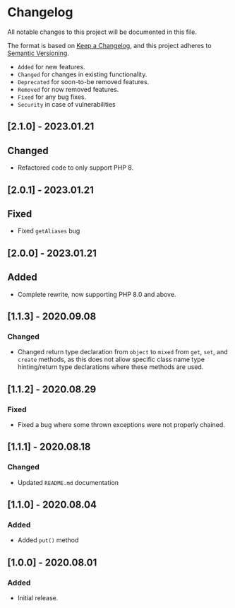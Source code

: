 # Changelog

All notable changes to this project will be documented in this file.

The format is based on [Keep a Changelog](https://keepachangelog.com/en/1.0.0/),
and this project adheres to [Semantic Versioning](https://semver.org/spec/v2.0.0.html).

- `Added` for new features.
- `Changed` for changes in existing functionality.
- `Deprecated` for soon-to-be removed features.
- `Removed` for now removed features.
- `Fixed` for any bug fixes.
- `Security` in case of vulnerabilities

## [2.1.0] - 2023.01.21

## Changed

- Refactored code to only support PHP 8.

## [2.0.1] - 2023.01.21

## Fixed

- Fixed `getAliases` bug

## [2.0.0] - 2023.01.21

## Added

- Complete rewrite, now supporting PHP 8.0 and above.

## [1.1.3] - 2020.09.08

### Changed

- Changed return type declaration from `object` to `mixed` from `get`, `set`, and `create` methods,
as this does not allow specific class name type hinting/return type declarations
where these methods are used.

## [1.1.2] - 2020.08.29

### Fixed

- Fixed a bug where some thrown exceptions were not properly chained.

## [1.1.1] - 2020.08.18

### Changed

- Updated `README.md` documentation

## [1.1.0] - 2020.08.04

### Added

- Added `put()` method

## [1.0.0] - 2020.08.01

### Added

- Initial release.